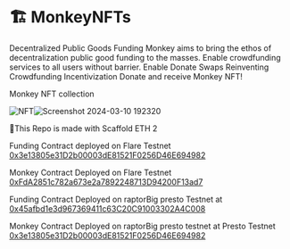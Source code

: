 # 🏗 MonkeyNFTs

Decentralized Public Goods Funding
Monkey aims to bring the ethos of decentralization public good funding to the masses.
Enable crowdfunding services to all users without barrier.
Enable Donate Swaps
Reinventing Crowdfunding Incentivization
Donate and receive Monkey NFT!

Monkey NFT collection

![NFT](https://github.com/KENILSHAHH/ETHOxford/assets/93181200/73a14a07-4e99-427b-bbec-bcc09e4c3e2a)![Screenshot 2024-03-10 192320](https://github.com/KENILSHAHH/ETHOxford/assets/93181200/9cab9a38-b807-404c-adc1-7ea9442aa243)

🧪This Repo is made with Scaffold ETH 2

Funding Contract deployed on Flare Testnet [0x3e13805e31D2b00003dE81521F0256D46E694982](https://coston2.testnet.flarescan.com/address/0x3e13805e31D2b00003dE81521F0256D46E694982)

Monkey Contract Deployed on Flare Testnet [0xFdA2851c782a673e2a7892248713D94200F13ad7](https://coston2.testnet.flarescan.com/address/0xFdA2851c782a673e2a7892248713D94200F13ad7)

Funding Contract Deployed on raptorBig presto Testnet at [0x45afbd1e3d967369411c63C20C91003302A4C008](https://raptorbig-blockscout.eu-north-2.gateway.fm/address/0x45afbd1e3d967369411c63C20C91003302A4C008) 

Monkey Contract Deployed on raptorBig presto testnet at Presto Testnet [0x3e13805e31D2b00003dE81521F0256D46E694982](https://raptorbig-blockscout.eu-north-2.gateway.fm/address/0x3e13805e31D2b00003dE81521F0256D46E694982)

